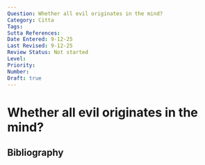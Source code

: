 ```yaml
---
Question: Whether all evil originates in the mind?
Category: Citta
Tags: 
Sutta References: 
Date Entered: 9-12-25
Last Revised: 9-12-25
Review Status: Not started
Level: 
Priority: 
Number: 
Draft: true
---
```


# Whether all evil originates in the mind?

## Bibliography

<!-- 

Notes:



-->